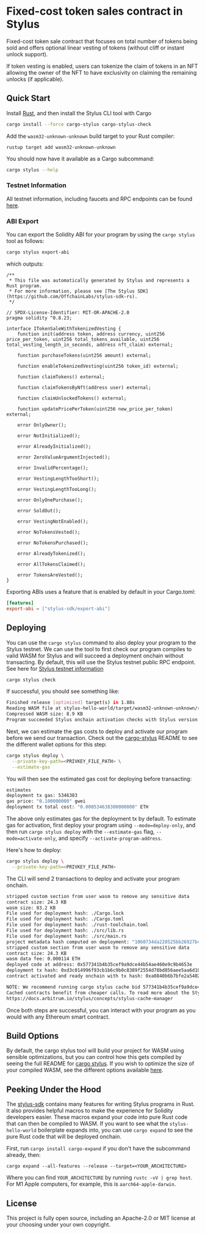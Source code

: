 # Fixed-cost token sales contract in Stylus

Fixed-cost token sale contract that focuses on total number of tokens being sold and offers optional linear vesting of tokens (without cliff or instant unlock support).

If token vesting is enabled, users can tokenize the claim of tokens in an NFT allowing the owner of the NFT to have exclusivity on claiming the remaining unlocks (if applicable).

## Quick Start 

Install [Rust](https://www.rust-lang.org/tools/install), and then install the Stylus CLI tool with Cargo

```bash
cargo install --force cargo-stylus cargo-stylus-check
```

Add the `wasm32-unknown-unknown` build target to your Rust compiler:

```
rustup target add wasm32-unknown-unknown
```

You should now have it available as a Cargo subcommand:

```bash
cargo stylus --help
```

### Testnet Information

All testnet information, including faucets and RPC endpoints can be found [here](https://docs.arbitrum.io/stylus/reference/testnet-information).

### ABI Export

You can export the Solidity ABI for your program by using the `cargo stylus` tool as follows:

```bash
cargo stylus export-abi
```

which outputs:

```solidity
/**
 * This file was automatically generated by Stylus and represents a Rust program.
 * For more information, please see [The Stylus SDK](https://github.com/OffchainLabs/stylus-sdk-rs).
 */

// SPDX-License-Identifier: MIT-OR-APACHE-2.0
pragma solidity ^0.8.23;

interface ITokenSaleWithTokenizedVesting {
    function init(address token, address currency, uint256 price_per_token, uint256 total_tokens_available, uint256 total_vesting_length_in_seconds, address nft_claim) external;

    function purchaseTokens(uint256 amount) external;

    function enableTokenizedVesting(uint256 token_id) external;

    function claimTokens() external;

    function claimTokensByNft(address user) external;

    function claimUnlockedTokens() external;

    function updatePricePerToken(uint256 new_price_per_token) external;

    error OnlyOwner();

    error NotInitialized();

    error AlreadyInitialized();

    error ZeroValueArgumentInjected();

    error InvalidPercentage();

    error VestingLengthTooShort();

    error VestingLengthTooLong();

    error OnlyOnePurchase();

    error SoldOut();

    error VestingNotEnabled();

    error NoTokensVested();

    error NoTokensPurchased();

    error AlreadyTokenized();

    error AllTokensClaimed();

    error TokensAreVested();
}
```

Exporting ABIs uses a feature that is enabled by default in your Cargo.toml:

```toml
[features]
export-abi = ["stylus-sdk/export-abi"]
```

## Deploying

You can use the `cargo stylus` command to also deploy your program to the Stylus testnet. We can use the tool to first check
our program compiles to valid WASM for Stylus and will succeed a deployment onchain without transacting. By default, this will use the Stylus testnet public RPC endpoint. See here for [Stylus testnet information](https://docs.arbitrum.io/stylus/reference/testnet-information)

```bash
cargo stylus check
```

If successful, you should see something like:

```bash
Finished release [optimized] target(s) in 1.88s
Reading WASM file at stylus-hello-world/target/wasm32-unknown-unknown/release/stylus-hello-world.wasm
Compressed WASM size: 8.9 KB
Program succeeded Stylus onchain activation checks with Stylus version: 1
```

Next, we can estimate the gas costs to deploy and activate our program before we send our transaction. Check out the [cargo-stylus](https://github.com/OffchainLabs/cargo-stylus) README to see the different wallet options for this step:

```bash
cargo stylus deploy \
  --private-key-path=<PRIVKEY_FILE_PATH> \
  --estimate-gas
```

You will then see the estimated gas cost for deploying before transacting:

```bash
estimates
deployment tx gas: 5346383
gas price: "0.100000000" gwei
deployment tx total cost: "0.000534638300000000" ETH
```

The above only estimates gas for the deployment tx by default. To estimate gas for activation, first deploy your program using `--mode=deploy-only`, and then run `cargo stylus deploy` with the `--estimate-gas` flag, `--mode=activate-only`, and specify `--activate-program-address`.


Here's how to deploy:

```bash
cargo stylus deploy \
  --private-key-path=<PRIVKEY_FILE_PATH>
```

The CLI will send 2 transactions to deploy and activate your program onchain.

```bash
stripped custom section from user wasm to remove any sensitive data
contract size: 24.3 KB
wasm size: 83.2 KB
File used for deployment hash: ./Cargo.lock
File used for deployment hash: ./Cargo.toml
File used for deployment hash: ./rust-toolchain.toml
File used for deployment hash: ./src/lib.rs
File used for deployment hash: ./src/main.rs
project metadata hash computed on deployment: "1060734da220525bb26927b4b88473d9906591398c3943b63b93f97c8ed09e21"
stripped custom section from user wasm to remove any sensitive data
contract size: 24.3 KB
wasm data fee: 0.000114 ETH
deployed code at address: 0x577341b4b35cef9a9dce44b54ae460e9c9b4653e
deployment tx hash: 0xd3c014996f93cb1b6c9b0c8389f2554d78bd856aee5aa6d10cccd2153f1b0aef
contract activated and ready onchain with tx hash: 0xa0840b6b7bfe2a54022fe7d2cb6149aeaff97e1587698f7fcd7f1b1861e9dbc9

NOTE: We recommend running cargo stylus cache bid 577341b4b35cef9a9dce44b54ae460e9c9b4653e 0 to cache your activated contract in ArbOS.
Cached contracts benefit from cheaper calls. To read more about the Stylus contract cache, see
https://docs.arbitrum.io/stylus/concepts/stylus-cache-manager
```

Once both steps are successful, you can interact with your program as you would with any Ethereum smart contract.

## Build Options

By default, the cargo stylus tool will build your project for WASM using sensible optimizations, but you can control how this gets compiled by seeing the full README for [cargo stylus](https://github.com/OffchainLabs/cargo-stylus). If you wish to optimize the size of your compiled WASM, see the different options available [here](https://github.com/OffchainLabs/cargo-stylus/blob/main/OPTIMIZING_BINARIES.md).

## Peeking Under the Hood

The [stylus-sdk](https://github.com/OffchainLabs/stylus-sdk-rs) contains many features for writing Stylus programs in Rust. It also provides helpful macros to make the experience for Solidity developers easier. These macros expand your code into pure Rust code that can then be compiled to WASM. If you want to see what the `stylus-hello-world` boilerplate expands into, you can use `cargo expand` to see the pure Rust code that will be deployed onchain.

First, run `cargo install cargo-expand` if you don't have the subcommand already, then:

```
cargo expand --all-features --release --target=<YOUR_ARCHITECTURE>
```

Where you can find `YOUR_ARCHITECTURE` by running `rustc -vV | grep host`. For M1 Apple computers, for example, this is `aarch64-apple-darwin`.

## License

This project is fully open source, including an Apache-2.0 or MIT license at your choosing under your own copyright.
